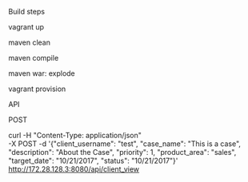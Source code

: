 


Build steps


vagrant up

maven clean

maven compile

maven war: explode

vagrant provision








API

POST

curl -H "Content-Type: application/json" \
-X POST -d '{"client_username": "test", "case_name": "This is a case", "description": "About the Case", "priority": 1, "product_area": "sales", "target_date": "10/21/2017", "status": "10/21/2017"}' \
http://172.28.128.3:8080/api/client_view

